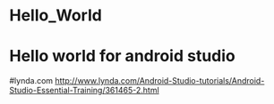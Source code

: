 # Hello_World

# Hello world for android studio
#lynda.com  http://www.lynda.com/Android-Studio-tutorials/Android-Studio-Essential-Training/361465-2.html
